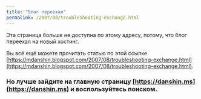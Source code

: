 ```yaml
---
title: "Блог переехал"
permalink: /2007/08/troubleshooting-exchange.html
---
```

Эта страница больше не доступна по этому адресу, потому, что блог переехал на новый хостинг.

Вы всё ещё можете прочитать статью по этой ссылке [https://mdanshin.blogspot.com/2007/08/troubleshooting-exchange.html](https://mdanshin.blogspot.com/2007/08/troubleshooting-exchange.html).

### Но лучше зайдите на главную страницу [https://danshin.ms](https://danshin.ms) и воспользуйтесь поиском.